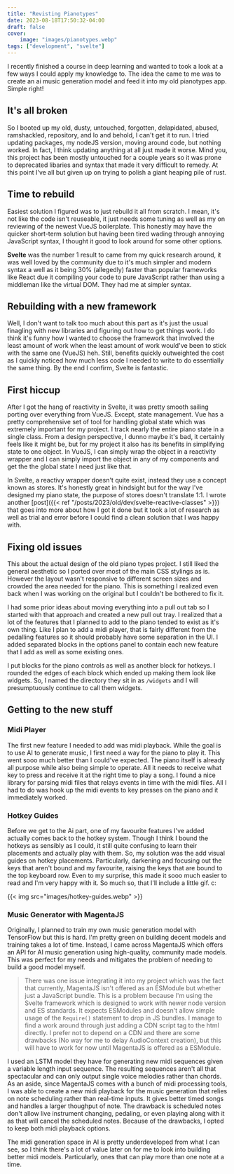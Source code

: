 ```yaml
---
title: "Revisting Pianotypes"
date: 2023-08-18T17:50:32-04:00
draft: false
cover:
    image: "images/pianotypes.webp"
tags: ["development", "svelte"]
---
```


I recently finished a course in deep learning and wanted to took a look at a few ways I could apply my knowledge to. The idea the came to me was to create an ai music generation model and feed it into my old pianotypes app. Simple right!

## It's all broken

So I booted up my old, dusty, untouched, forgotten, delapidated, abused, ramshackled, repository, and lo and behold, I can't get it to run. I tried updating packages, my nodeJS version, moving around code, but nothing worked. In fact, I think updating anything at all just made it worse. Mind you, this project has been mostly untouched for a couple years so it was prone to deprecated libaries and syntax that made it very difficult to remedy. At this point I've all but given up on trying to polish a giant heaping pile of rust.

## Time to rebuild

Easiest solution I figured was to just rebuild it all from scratch. I mean, it's not like the code isn't reuseable, it just needs some tuning as well as my on reviewing of the newest VueJS boilerplate. This honestly may have the quicker short-term solution but having been tired wading through annoying JavaScript syntax, I thought it good to look around for some other options.

**Svelte** was the number 1 result to came from my quick research around, it was well loved by the community due to it's much simpler and modern syntax a well as it being 30% (allegedly) faster than popular frameworks like React due it compiling your code to pure JavaScript rather than using a middleman like the virtual DOM. They had me at simpler syntax.

## Rebuilding with a new framework

Well, I don't want to talk too much about this part as it's just the usual finagling with new libraries and figuring out how to get things work. I do think it's funny how I wanted to choose the framework that involved the least amount of work when the least amount of work would've been to stick with the same one (VueJS) heh. Still, benefits quickly outweighted the cost as I quickly noticed how much less code I needed to write to do essentially the same thing. By the end I confirm, Svelte is fantastic.

## First hiccup

After I got the hang of reactivity in Svelte, it was pretty smooth sailing porting over everything from VueJS. Except, state management. Vue has a pretty comprehensive set of tool for handling global state which was extremely important for my project. I track nearly the entire piano state in a single class. From a design perspective, I dunno maybe it's bad, it certainly feels like it might be, but for my project it also has its benefits in simplifying state to one object. In VueJS, I can simply wrap the object in a reactivity wrapper and I can simply import the object in any of my components and get the the global state I need just like that.

In Svelte, a reactivy wrapper doesn't quite exist, instead they use a concept known as stores. It's honestly great in hindsight but for the way I've designed my piano state, the purpose of stores doesn't translate 1:1. I wrote another [post]({{< ref "/posts/2023/old/dev/svelte-reactive-classes" >}}) that goes into more about how I got it done but it took a lot of research as well as trial and error before I could find a clean solution that I was happy with.

## Fixing old issues

This about the actual design of the old piano types project. I still liked the general aesthetic so I ported over most of the main CSS stylings as is. However the layout wasn't responsive to different screen sizes and crowded the area needed for the piano. This is something I realized even back when I was working on the original but I couldn't be bothered to fix it.

I had some prior ideas about moving everything into a pull out tab so I started with that approach and created a new pull out tray. I realized that a lot of the features that I planned to add to the piano tended to exist as it's own thing. Like I plan to add a midi player, that is fairly different from the pedalling features so it should probably have some separation in the UI. I added separated blocks in the options panel to contain each new feature that I add as well as some existing ones.

I put blocks for the piano controls as well as another block for hotkeys. I rounded the edges of each block which ended up making them look like widgets. So, I named the directory they sit in as `/widgets` and I will presumptuously continue to call them widgets.

## Getting to the new stuff

### Midi Player

The first new feature I needed to add was midi playback. While the goal is to use AI to generate music, I first need a way for the piano to play it. This went sooo much better than I could've expected. The piano itself is already all purpose while also being simple to operate. All it needs to receive what key to press and receive it at the right time to play a song. I found a nice library for parsing midi files that relays events in time with the midi files. All I had to do was hook up the midi events to key presses on the piano and it immediately worked.

### Hotkey Guides

Before we get to the Ai part, one of my favourite features I've added actually comes back to the hotkey system. Though I think I bound the hotkeys as sensibly as I could, it still quite confusing to learn their placements and actually play with them. So, my solution was the add visual guides on hotkey placements. Particularly, darkening and focusing out the keys that aren't bound and my favourite, raising the keys that are bound to the top keyboard row. Even to my surprise, this made it sooo much easier to read and I'm very happy with it. So much so, that I'll include a little gif. c:

{{< img src="images/hotkey-guides.webp" >}}

### Music Generator with MagentaJS

Originally, I planned to train my own music generation model with TensorFlow but this is hard. I'm pretty green on building decent models and training takes a lot of time. Instead, I came across MagentaJS which offers an API for AI music generation using high-quality, community made models. This was perfect for my needs and mitigates the problem of needing to build a good model myself.

> There was one issue integrating it into my project which was the fact that currently, MagentaJS isn't offered as an ESModule but whether just a JavaScript bundle. This is a problem because I'm using the Svelte framework which is designed to work with newer node version and ES standards. It expects ESModules and doesn't allow simple usage of the `Require()` statement to drop in JS bundles. I manage to find a work around through just adding a CDN script tag to the html directly. I prefer not to depend on a CDN and there are some drawbacks (No way for me to delay AudioContext creation), but this will have to work for now until MagentaJS is offered as a ESModule.

I used an LSTM model they have for generating new midi sequences given a variable length input sequence. The resulting sequences aren't all that spectacular and can only output single voice melodies rather than chords. As an aside, since MagentaJS comes with a bunch of midi processing tools, I was able to create a new midi playback for the music generation that relies on note scheduling rather than real-time inputs. It gives better timed songs and handles a larger thoughput of note. The drawback is scheduled notes don't allow live instrument changing, pedaling, or even playing along with it as that will cancel the scheduled notes. Because of the drawbacks, I opted to keep both midi playback options.

The midi generation space in AI is pretty underdeveloped from what I can see, so I think there's a lot of value later on for me to look into building better midi models. Particularly, ones that can play more than one note at a time.
